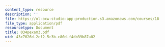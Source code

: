 ```yaml
---
content_type: resource
description: ''
file: https://ol-ocw-studio-app-production.s3.amazonaws.com/courses/18-034-honors-differential-equations-spring-2004/43c7026d2cf25c3bc80df4db39b87a02_034pexam3.pdf
file_type: application/pdf
resourcetype: Document
title: 034pexam3.pdf
uid: 43c7026d-2cf2-5c3b-c80d-f4db39b87a02
---
```

